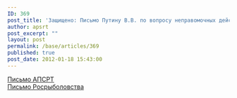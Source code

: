 ```yaml
---
ID: 369
post_title: 'Защищено: Письмо Путину В.В. по вопросу неправомочных действий Росрыболовства'
author: apsrt
post_excerpt: ""
layout: post
permalink: /base/articles/369
published: true
post_date: 2012-01-18 15:43:00
---
```

<a href="http://www.apsrt.ru/docs/2-03-316.doc">Письмо АПСРТ</a><br />
<a href="http://www.apsrt.ru/docs/ryb.mdi">Письмо Росрыболовства</a>
